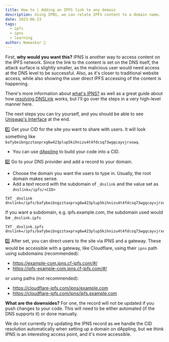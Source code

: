 ```yaml
---
title: How to | Adding an IPFS link to any domain
description: Using IPNS, we can relate IPFS content to a domain name.
date: 2023-06-23
tags:
  - ipfs
  - ipns
  - learning
author: Namaskar 🙏
---
```


First, **why would you want this?** IPNS is another way to access content on the IPFS network. Since the link to the content is set on the DNS itself, the attack surface is slightly smaller, as the malicious user would need access at the DNS level to be successful. Also, as it's closer to traditional website access, while also showing the user direct IPFS accessing of the content is happening.

There's more information about [what's IPNS?]([https://docs.ipfs.tech/concepts/ipns/) as well as a great guide about how [resolving DNSLink](https://docs.ipfs.tech/concepts/dnslink/#resolve-dnslink-name) works, but I'll go over the steps in a very high-level manner here.

The next steps you can try yourself, and you should be able to see [Uniswap's Interface](https://github.com/Uniswap/interface/releases/tag/v4.250.0) at the end.

1️⃣ Get your CID for the site you want to share with users. It will look something like `bafybeibngzztaxprxg6w423plup5kihnizu4t4fdcsq73wgqcayvjrxoaq`.     

   - You can use [dAppling](https://dappling.network) to build your code into a CID.

2️⃣ Go to your DNS provider and add a record to your domain. 
  - Choose the domain you want the users to type in. Usually, the root domain makes sense.
  - Add a text record with the subdomain of `_dnslink` and the value set as `dnslink=/ipfs/<CID>`

```text
TXT _dnslink   dnslink=/ipfs/bafybeibngzztaxprxg6w423plup5kihnizu4t4fdcsq73wgqcayvjrxoaq
```

If you want a subdomain, e.g. ipfs.example.com, the subdomain used would be `_dnslink.ipfs`

```text
TXT _dnslink.ipfs dnslink=/ipfs/bafybeibngzztaxprxg6w423plup5kihnizu4t4fdcsq73wgqcayvjrxoaq
```

3️⃣ After set, you can direct users to the site via IPNS and a gateway. These would be accessible with a gateway, like Cloudflare, using their `ipns` path using subdomains (recommended):
  -  https://example-com.ipns.cf-ipfs.com/#/
  -  https://ipfs-example-com.ipns.cf-ipfs.com/#/

or using paths (not recommended):
  -  https://cloudflare-ipfs.com/ipns/example.com
  -  https://cloudflare-ipfs.com/ipns/ipfs.example.com


**What are the downsides?** For one, the record will not be updated if you push changes to your code. This will need to be either automated (if the DNS supports it) or done manually.

We do not currently try updating the IPNS record as we handle the CID resolution automatically when setting up a domain on dAppling, but we think IPNS is an interesting access point, and it's more accessible.